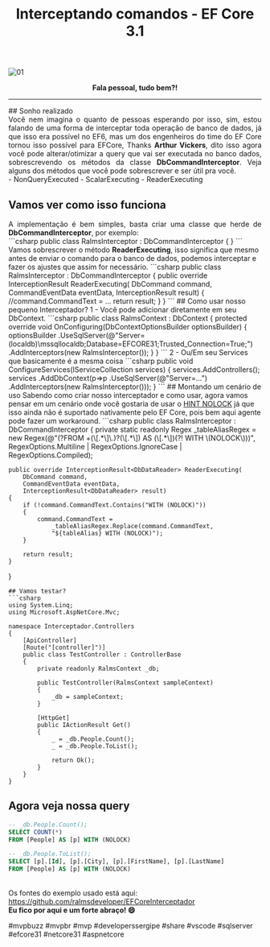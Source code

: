 ﻿---
title: "Interceptando comandos - EF Core 3.1"
comments: true
excerpt_separator: "Ler mais"
categories:
  - Dica
  - "Entity Framework Core"
---

![01]({{site.url}}{{site.baseurl}}/assets/images/efcoreinterception.png)

<center><strong>Fala pessoal, tudo bem?!</strong></center>
<hr> 
## Sonho realizado
<div style="text-align: justify;">
Você nem imagina o quanto de pessoas esperando por isso, sim, estou falando de uma forma de interceptar toda operação de banco de dados, já que isso era possível no EF6, mas um dos engenheiros do 
time do EF Core tornou isso possível para EFCore, Thanks <b>Arthur Vickers</b>, dito isso agora você pode alterar/otimizar a query que vai ser executada 
no banco dados, sobrescrevendo os métodos da classe <b>DbCommandInterceptor</b>. Veja alguns dos métodos que você pode sobrescrever 
e ser útil pra você.
</div> 
- NonQueryExecuted
- ScalarExecuting
- ReaderExecuting

## Vamos ver como isso funciona
<div style="text-align: justify;">
A implementação é bem simples, basta criar uma classe que herde de <b>DbCommandInterceptor</b>, por exemplo:
</div> 
```csharp
public class RalmsInterceptor : DbCommandInterceptor
{
}
```
Vamos sobrescrever o método <b>ReaderExecuting</b>, isso significa que mesmo antes de enviar o comando para o banco de dados, 
podemos interceptar e fazer os ajustes que assim for necessário.
```csharp
public class RalmsInterceptor : DbCommandInterceptor
{
    public override InterceptionResult<DbDataReader> ReaderExecuting(
        DbCommand command, 
        CommandEventData eventData, 
        InterceptionResult<DbDataReader> result)
    {
        //command.CommandText = ...
        return result;
    }
}
```
## Como usar nosso pequeno Interceptador?
1 - Você pode adicionar diretamente em seu DbContext.
```csharp
public class RalmsContext : DbContext
{
    protected override void OnConfiguring(DbContextOptionsBuilder optionsBuilder)
    {
        optionsBuilder
            .UseSqlServer(@"Server=(localdb)\mssqllocaldb;Database=EFCORE31;Trusted_Connection=True;")
            .AddInterceptors(new RalmsInterceptor());
    }
}
```
2 - Ou/Em seu Services que basicamente é a mesma coisa
```csharp
public void ConfigureServices(IServiceCollection services)
{
    services.AddControllers();
    services
        .AddDbContext<RalmsContext>(p=>p
            .UseSqlServer(@"Server=...")
            .AddInterceptors(new RalmsInterceptor()));
}
```
## Montando um cenário de uso
Sabendo como criar nosso interceptador e como usar, agora vamos pensar em um cenário onde você gostaria de usar o <a href="https://docs.microsoft.com/pt-br/sql/t-sql/queries/hints-transact-sql-table?view=sql-server-ver15" target="_BLANK" alt="">HINT NOLOCK</a> 
já que isso ainda não é suportado nativamente pelo EF Core, pois bem aqui agente pode fazer um workaround.
```csharp
public class RalmsInterceptor : DbCommandInterceptor
{
    private static readonly Regex _tableAliasRegex =
        new Regex(@"(?<tableAlias>FROM +(\[.*\]\.)?(\[.*\]) AS (\[.*\])(?! WITH \(NOLOCK\)))",
            RegexOptions.Multiline | 
            RegexOptions.IgnoreCase | 
            RegexOptions.Compiled);

    public override InterceptionResult<DbDataReader> ReaderExecuting(
        DbCommand command,
        CommandEventData eventData,
        InterceptionResult<DbDataReader> result)
    {
        if (!command.CommandText.Contains("WITH (NOLOCK)"))
        {
            command.CommandText =
                _tableAliasRegex.Replace(command.CommandText,
                "${tableAlias} WITH (NOLOCK)");
        }

        return result;
    }
}
```
## Vamos testar?
```csharp
using System.Linq;
using Microsoft.AspNetCore.Mvc;

namespace Interceptador.Controllers
{
    [ApiController]
    [Route("[controller]")]
    public class TestController : ControllerBase
    {
        private readonly RalmsContext _db;

        public TestController(RalmsContext sampleContext)
        {
            _db = sampleContext;
        }

        [HttpGet]
        public IActionResult Get()
        {
            _ = _db.People.Count();
            _ = _db.People.ToList();

            return Ok();
        }
    }
}
```

## Agora veja nossa query
```sql
-- _db.People.Count();
SELECT COUNT(*)
FROM [People] AS [p] WITH (NOLOCK)

-- _db.People.ToList();
SELECT [p].[Id], [p].[City], [p].[FirstName], [p].[LastName]
FROM [People] AS [p] WITH (NOLOCK)
```
<br>
Os fontes do exemplo usado está aqui:<br>
<a href="https://github.com/ralmsdeveloper/EFCoreInterceptador" target="_BLANK" alt="">
https://github.com/ralmsdeveloper/EFCoreInterceptador
</a>

<div class="notice--success">
<strong>
 Eu fico por aqui e um forte abraço! 😄 
</strong>
</div> 


 #mvpbuzz #mvpbr #mvp #developerssergipe #share #vscode #sqlserver #efcore31 #netcore31 #aspnetcore<br><br>
